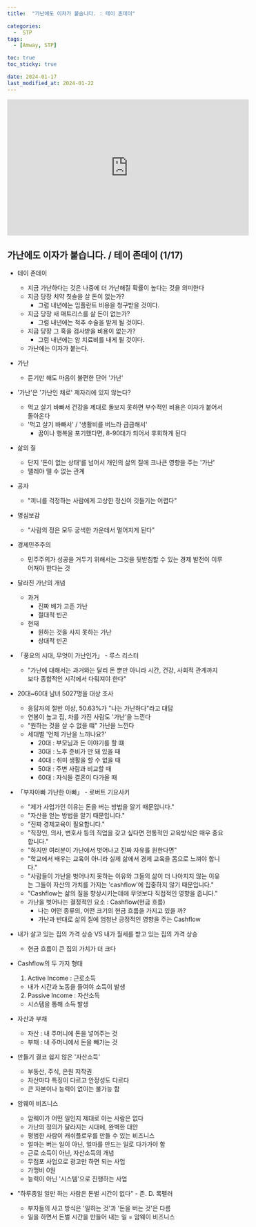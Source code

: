 ```yaml
---
title:  "가난에도 이자가 붙습니다. : 테이 존데이" 

categories:
  -  STP
tags:
  - [Amway, STP]

toc: true
toc_sticky: true

date: 2024-01-17
last_modified_at: 2024-01-22
---
```


<iframe width="560" height="315" src="https://www.youtube.com/embed/MBAWSMmONcE?si=2e5sdiU0Z38DVdR-" title="YouTube video player" frameborder="0" allow="accelerometer; autoplay; clipboard-write; encrypted-media; gyroscope; picture-in-picture; web-share" allowfullscreen></iframe>



## 가난에도 이자가 붙습니다. / 테이 존데이 (1/17)
+ 테이 존데이
  - 지금 가난하다는 것은 나중에 더 가난해질 확률이 높다는 것을 의미한다
  - 지금 당장 치약 칫솔을 살 돈이 없는가?
    - 그럼 내년에는 임플란트 비용을 청구받을 것이다.
  - 지금 당장 새 매트리스를 살 돈이 없는가?
    - 그럼 내년에는 척추 수술을 받게 될 것이다.
  - 지금 당장 그 혹을 검사받을 비용이 없는가?
    - 그럼 내년에는 암 치료비를 내게 될 것이다.
  - 가난에는 이자가 붙는다.

+ 가난
  - 듣기만 해도 마음이 불편한 단어 '가난'

+ '가난'은 '가난인 채로' 제자리에 있지 않는다?
  - 먹고 살기 바빠서 건강을 제대로 돌보지 못하면 부수적인 비용은 이자가 붙어서 돌아온다
  - '먹고 살기 바빠서' / '생활비를 버느라 급급해서'
    - 꿈이나 행복을 포기했다면, 8-90대가 되어서 후회하게 된다

+ 삶의 질
  - 단지 '돈이 없는 상태'를 넘어서 개인의 삶의 질에 크나큰 영향을 주는 '가난'
  - 뗄레야 뗄 수 없는 관계

+ 공자
  - "끼니를 걱정하는 사람에게 고상한 정신이 깃들기는 어렵다"

+ 명심보감
  - "사람의 정은 모두 궁색한 가운데서 멀어지게 된다"

+ 경제민주주의
  - 민주주의가 성공을 거두기 위해서는 그것을 뒷받침할 수 있는 경제 발전이 이루어져야 한다는 것

+ 달라진 가난의 개념
  - 과거
    - 진짜 배가 고픈 가난
    - 절대적 빈곤
  - 현재
    - 원하는 것을 사지 못하는 가난
    - 상대적 빈곤

+ 「풍요의 시대, 무엇이 가난인가」 - 루스 리스터
  - "가난에 대해서는 과거와는 달리 돈 뿐만 아니라 시간, 건강, 사회적 관계까지 보다 종합적인 시각에서 다뤄져야 한다"

+ 20대~60대 남녀 5027명을 대상 조사
  - 응답자의 절반 이상, 50.63%가 "나는 가난하다"라고 대답
  - 연봉이 높고 집, 차를 가진 사람도 '가난'을 느낀다
  - "원하는 것을 살 수 없을 떄" 가난을 느낀다
  - 세대별 '언제 가난을 느끼나요?'
    - 20대 : 부모님과 돈 이야기를 할 떄
    - 30대 : 노후 준비가 안 돼 있을 때
    - 40대 : 취미 생활을 할 수 없을 때
    - 50대 : 주변 사람과 비교할 때
    - 60대 : 자식들 결혼이 다가올 때

+ 「부자아빠 가난한 아빠」 - 로버트 기요사키
  - "제가 사업가인 이유는 돈을 버는 방법을 알기 때문입니다."
  - "자산을 얻는 방법을 알기 때문입니다."
  - "진짜 경제교육이 필요합니다."
  - "직장인, 의사, 변호사 등의 직업을 갖고 싶다면 전통적인 교육방식은 매우 중요합니다."
  - "하지만 여러분이 가난에서 벗어나고 진짜 자유를 원한다면"
  - "학교에서 배우는 교육이 아니라 실제 삶에서 경제 교육을 몸으로 느껴야 합니다."
  - "사람들이 가난을 벗어나지 못하는 이유와 그들의 삶이 더 나아지지 않는 이유는 그들이 자산의 가치를 가지는 'cashflow'에 집중하지 않기 때문입니다."
  - "Cashflow는 삶의 질을 향상시키는데에 무엇보다 직접적인 영향을 줍니다."
  - 가난을 벗어나는 결정적인 요소 : Cashflow(현금 흐름)
    - 나는 어떤 종류의, 어떤 크기의 현금 흐름을 가지고 있을 까?
    - 가난과 반대로 삶의 질에 엄청난 긍정적인 영향을 주는 Cashflow

+ 내가 살고 있는 집의 가격 상승 VS 내가 월세를 받고 있는 집의 가격 상승
  - 현금 흐름이 큰 집의 가치가 더 크다

+ Cashflow의 두 가지 형태
  1. Active Income : 근로소득
    - 내가 시간과 노동을 들여야 소득이 발생
  2. Passive Income : 자산소득
    - 시스템을 통해 소득 발생

+ 자산과 부채
  - 자산 : 내 주머니에 돈을 넣어주는 것
  - 부채 : 내 주머니에서 돈을 빼가는 것

+ 만들기 결코 쉽지 않은 '자산소득'
  - 부동산, 주식, 은원 저작권
  - 자산마다 특징이 다르고 안정성도 다르다
  - 큰 자본이나 능력이 없이는 불가능 함

+ 암웨이 비즈니스
  - 암웨이가 어떤 일인지 제대로 아는 사람은 없다
  - 가난의 정의가 달라지는 시대에, 완벽한 대안
  - 평범한 사람이 캐쉬플로우를 만들 수 있는 비즈니스
  - 얼마는 버는 일이 아닌, 얼마를 만드는 일로 다가가야 함
  - 근로 소득이 아닌, 자산소득의 개념
  - 무점포 사업으로 광고만 하면 되는 사업
  - 가맹비 0원
  - 능력이 아닌 '시스템'으로 진행하는 사업

+ "하루종일 일만 하는 사람은 돈벌 시간이 없다" - 존. D. 록펠러
  - 부자들의 사고 방식은 '일하는 것'과 '돈을 버는 것'은 다름
  - 일을 하면서 돈벌 시간을 만들어 내는 일 = 암웨이 비즈니스
